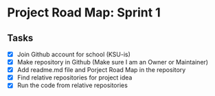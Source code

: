 # Project Road Map: Sprint 1

## Tasks
- [x] Join Github account for school (KSU-is)
- [x] Make repository in Github (Make sure I am an Owner or Maintainer)
- [x] Add readme.md file and Porject Road Map in the repository
- [x] Find relative repositories for project idea
- [x] Run the code from relative repositories
